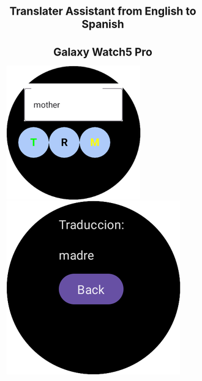 
<div>

   <h1 align="Center"> Translater Assistant from English to Spanish </h1>
   <h1 align="Center">  Galaxy Watch5 Pro </h1>


  <img src="app/src/main/java/com/denisijcu/galaxywatch5pro/presentation/screen_shot/main_screen.png" height=350 width=350 />
  
  <img src="app/src/main/java/com/denisijcu/galaxywatch5pro/presentation/screen_shot/response_screen.png" />
</div>










